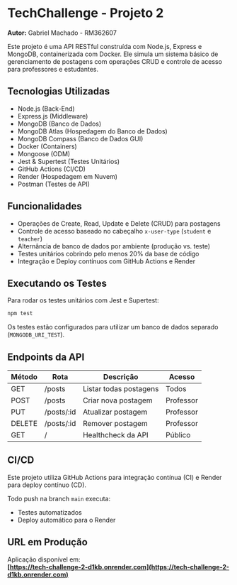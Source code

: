 # TechChallenge - Projeto 2  
**Autor:** Gabriel Machado - RM362607  

Este projeto é uma API RESTful construída com Node.js, Express e MongoDB, containerizada com Docker. 
Ele simula um sistema básico de gerenciamento de postagens com operações CRUD e controle de acesso para professores e estudantes.

## Tecnologias Utilizadas

- Node.js (Back-End)
- Express.js (Middleware)
- MongoDB (Banco de Dados)
- MongoDB Atlas (Hospedagem do Banco de Dados)
- MongoDB Compass (Banco de Dados GUI)
- Docker (Containers)
- Mongoose (ODM)
- Jest & Supertest (Testes Unitários)
- GitHub Actions (CI/CD)
- Render (Hospedagem em Nuvem)
- Postman (Testes de API)


## Funcionalidades

- Operações de Create, Read, Update e Delete (CRUD) para postagens
- Controle de acesso baseado no cabeçalho `x-user-type` (`student` e `teacher`)
- Alternância de banco de dados por ambiente (produção vs. teste)
- Testes unitários cobrindo pelo menos 20% da base de código
- Integração e Deploy contínuos com GitHub Actions e Render

## Executando os Testes

Para rodar os testes unitários com Jest e Supertest:

```bash
npm test
```

Os testes estão configurados para utilizar um banco de dados separado (`MONGODB_URI_TEST`).

## Endpoints da API

| Método | Rota           | Descrição             | Acesso     |
|--------|----------------|-----------------------|------------|
| GET    | /posts         | Listar todas postagens| Todos      |
| POST   | /posts         | Criar nova postagem   | Professor  |
| PUT    | /posts/:id     | Atualizar postagem    | Professor  |
| DELETE | /posts/:id     | Remover postagem      | Professor  |
| GET    | /              | Healthcheck da API    | Público    |

## CI/CD

Este projeto utiliza GitHub Actions para integração contínua (CI) e Render para deploy contínuo (CD).

Todo push na branch `main` executa:
- Testes automatizados
- Deploy automático para o Render

## URL em Produção

Aplicação disponível em:  
**[https://tech-challenge-2-d1kb.onrender.com](https://tech-challenge-2-d1kb.onrender.com)**
